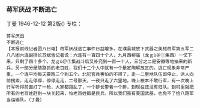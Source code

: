 ### 蒋军厌战  不断逃亡
丁曼
1946-12-12
第2版()
专栏：

    蒋军厌战
    不断逃亡
    【本报前线记者团八日电】蒋军厌战逃亡事件日益增多。在濮县城放下武器之美械蒋军第五军二八八团六连副排长苏斌告记者说：六连有一百四十个人，九月西柳庙（龙ｇù＠①集西）一仗下来，只剩了四十多个。龙ｇù＠①集战斗后又补充到一百一十人，三分之二是安徽等地抽来的新兵，另一部分是随路抓的老百姓，我们十二个人中就有一个是定陶解放区的，逃亡现象非常严重，一个连平均每天要跑三个到五个。北犯官兵害怕的不得了，走一二里地队伍即停止，派人向前搜索，走走停停，停停走走，二号那天，一夜只走了六里地。晚上根本不敢行军，有一次晚上行军听得前面打了一枪，大家都跑乱了，一个排长带着一个排，到现在还没有归队。到村里就把所有的老百姓赶到一块关起来，怕老百姓都是民兵。所以我们虽有美国武器，也免不了给八路军当运输队。（丁曼）
